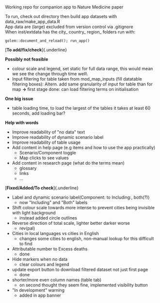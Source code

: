 Working repo for companion app to Nature Medicine paper

To run, check out directory then build app datasets with data_raw/make_app_data.R\
App data are (large) excluded from version control via .gitignore\
When inst/extdata has the city\_ country\_ region\_ folders run with:

`golem::document_and_reload(); run_app()`

[**To add/fix/check**]{.underline}

**Possibly not feasible**

-   colour scale and legend, set static for full data range, this would mean we see the change through time well\
-   Input filtering for table taken from mod_map_inputs (fill datatable filtering boxes): Altern. add same granularity of input for table than for map **-\>** first stage done: can load filtering terms on initialisation

**One big issue**

-   table loading time, to load the largest of the tables it takes at least 60 seconds, add loading bar?

**Help with words**

-   Improve readability of "no data" text
-   Improve readability of dynamic scenario label
-   Improve readability of table usage
-   Add content in help page (e.g items and how to use the app practically)
    -   Scenario/Component toggle
    -   Map clicks to see values
-   Add content in research page (what do the terms mean)
    -   glossary
    -   links
    -   ...

[**Fixed/Added/To check**]{.underline}

-   Label and dynamic scenario label(Component: to Including:, both(?))
    -   now "Including" and "Both" labels
-   Shift colour scale towards more intense to prevent cities being invisible with light background
    -   instead added circle outlines
-   Reverse direction of total scale, lighter better darker worse
    -   rev(pal)
-   Cities in local languages vs cities in English
    -   changes some cities to english, non-manual lookup for this difficult to find
-   Attributable number to Excess deaths
    -   done
-   Hide markers when no data
    -   clear colours and legend
-   update export button to download filtered dataset not just first page
    -   done
-   shorter/more even column names (table tab)
    -   on second thought they seem fine, implemented visibility button
-   "In development" warning
    -   added in app banner

